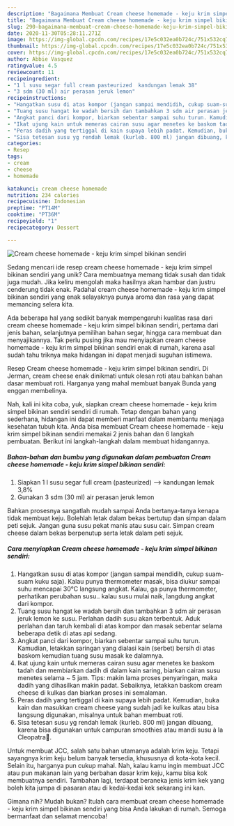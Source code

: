 ```yaml
---
description: "Bagaimana Membuat Cream cheese homemade - keju krim simpel bikinan sendiri Anti Gagal"
title: "Bagaimana Membuat Cream cheese homemade - keju krim simpel bikinan sendiri Anti Gagal"
slug: 290-bagaimana-membuat-cream-cheese-homemade-keju-krim-simpel-bikinan-sendiri-anti-gagal
date: 2020-11-30T05:28:11.271Z
image: https://img-global.cpcdn.com/recipes/17e5c032ea0b724c/751x532cq70/cream-cheese-homemade-keju-krim-simpel-bikinan-sendiri-foto-resep-utama.jpg
thumbnail: https://img-global.cpcdn.com/recipes/17e5c032ea0b724c/751x532cq70/cream-cheese-homemade-keju-krim-simpel-bikinan-sendiri-foto-resep-utama.jpg
cover: https://img-global.cpcdn.com/recipes/17e5c032ea0b724c/751x532cq70/cream-cheese-homemade-keju-krim-simpel-bikinan-sendiri-foto-resep-utama.jpg
author: Abbie Vasquez
ratingvalue: 4.5
reviewcount: 11
recipeingredient:
- "1 l susu segar full cream pasteurized  kandungan lemak 38"
- "3 sdm (30 ml) air perasan jeruk lemon"
recipeinstructions:
- "Hangatkan susu di atas kompor (jangan sampai mendidih, cukup suam-suam kuku saja). Kalau punya thermometer masak, bisa diukur sampai suhu mencapai 30°C langsung angkat. Kalau, ga punya thermometer, perhatikan perubahan susu.. kalau susu mulai naik, langdung angkat dari kompor."
- "Tuang susu hangat ke wadah bersih dan tambahkan 3 sdm air perasan jeruk lemon ke susu. Perlahan dadih susu akan terbentuk. Aduk perlahan dan taruh kembali di atas kompor dan masak sebentar selama beberapa detik di atas api sedang."
- "Angkat panci dari kompor, biarkan sebentar sampai suhu turun. Kamudian, letakkan saringan yang dialasi kain (serbet) bersih di atas baskom kemudian tuang susu masak ke dalamnya."
- "Ikat ujung kain untuk memeras cairan susu agar menetes ke baskom tadah dan membiarkan dadih di dalam kain saring, biarkan cairan susu menetes selama ~ 5 jam. Tips: makin lama proses penyaringan, maka dadih yang dihasilkan makin padat. Sebaiknya, letakkan baskom cream cheese di kulkas dan biarkan proses ini semalaman."
- "Peras dadih yang tertiggal di kain supaya lebih padat. Kemudian, buka kain dan masukkan cream cheese yang sudah jadi ke kulkas atau bisa langsung digunakan, misalnya untuk bahan membuat roti."
- "Sisa tetesan susu yg rendah lemak (kurleb. 800 ml) jangan dibuang, karena bisa digunakan untuk campuran smoothies atau mandi susu à la Cleopatra👧."
categories:
- Resep
tags:
- cream
- cheese
- homemade

katakunci: cream cheese homemade 
nutrition: 234 calories
recipecuisine: Indonesian
preptime: "PT14M"
cooktime: "PT36M"
recipeyield: "1"
recipecategory: Dessert

---
```



![Cream cheese homemade - keju krim simpel bikinan sendiri](https://img-global.cpcdn.com/recipes/17e5c032ea0b724c/751x532cq70/cream-cheese-homemade-keju-krim-simpel-bikinan-sendiri-foto-resep-utama.jpg)

Sedang mencari ide resep cream cheese homemade - keju krim simpel bikinan sendiri yang unik? Cara membuatnya memang tidak susah dan tidak juga mudah. Jika keliru mengolah maka hasilnya akan hambar dan justru cenderung tidak enak. Padahal cream cheese homemade - keju krim simpel bikinan sendiri yang enak selayaknya punya aroma dan rasa yang dapat memancing selera kita.

Ada beberapa hal yang sedikit banyak mempengaruhi kualitas rasa dari cream cheese homemade - keju krim simpel bikinan sendiri, pertama dari jenis bahan, selanjutnya pemilihan bahan segar, hingga cara membuat dan menyajikannya. Tak perlu pusing jika mau menyiapkan cream cheese homemade - keju krim simpel bikinan sendiri enak di rumah, karena asal sudah tahu triknya maka hidangan ini dapat menjadi suguhan istimewa.

Resep Cream cheese homemade - keju krim simpel bikinan sendiri. Di Jerman, cream cheese enak dinikmati untuk olesan roti atau bahkan bahan dasar membuat roti. Harganya yang mahal membuat banyak Bunda yang enggan membelinya.


Nah, kali ini kita coba, yuk, siapkan cream cheese homemade - keju krim simpel bikinan sendiri sendiri di rumah. Tetap dengan bahan yang sederhana, hidangan ini dapat memberi manfaat dalam membantu menjaga kesehatan tubuh kita. Anda bisa membuat Cream cheese homemade - keju krim simpel bikinan sendiri memakai 2 jenis bahan dan 6 langkah pembuatan. Berikut ini langkah-langkah dalam membuat hidangannya.

<!--inarticleads1-->

##### Bahan-bahan dan bumbu yang digunakan dalam pembuatan Cream cheese homemade - keju krim simpel bikinan sendiri:

1. Siapkan 1 l susu segar full cream (pasteurized) --&gt; kandungan lemak 3,8%
1. Gunakan 3 sdm (30 ml) air perasan jeruk lemon


Bahkan prosesnya sangatlah mudah sampai Anda bertanya-tanya kenapa tidak membuat keju. Bolehlah letak dalam bekas bertutup dan simpan dalam peti sejuk. Jangan guna susu pekat manis atau susu cair. Simpan cream cheese dalam bekas berpenutup serta letak dalam peti sejuk. 

<!--inarticleads2-->

##### Cara menyiapkan Cream cheese homemade - keju krim simpel bikinan sendiri:

1. Hangatkan susu di atas kompor (jangan sampai mendidih, cukup suam-suam kuku saja). Kalau punya thermometer masak, bisa diukur sampai suhu mencapai 30°C langsung angkat. Kalau, ga punya thermometer, perhatikan perubahan susu.. kalau susu mulai naik, langdung angkat dari kompor.
1. Tuang susu hangat ke wadah bersih dan tambahkan 3 sdm air perasan jeruk lemon ke susu. Perlahan dadih susu akan terbentuk. Aduk perlahan dan taruh kembali di atas kompor dan masak sebentar selama beberapa detik di atas api sedang.
1. Angkat panci dari kompor, biarkan sebentar sampai suhu turun. Kamudian, letakkan saringan yang dialasi kain (serbet) bersih di atas baskom kemudian tuang susu masak ke dalamnya.
1. Ikat ujung kain untuk memeras cairan susu agar menetes ke baskom tadah dan membiarkan dadih di dalam kain saring, biarkan cairan susu menetes selama ~ 5 jam. Tips: makin lama proses penyaringan, maka dadih yang dihasilkan makin padat. Sebaiknya, letakkan baskom cream cheese di kulkas dan biarkan proses ini semalaman.
1. Peras dadih yang tertiggal di kain supaya lebih padat. Kemudian, buka kain dan masukkan cream cheese yang sudah jadi ke kulkas atau bisa langsung digunakan, misalnya untuk bahan membuat roti.
1. Sisa tetesan susu yg rendah lemak (kurleb. 800 ml) jangan dibuang, karena bisa digunakan untuk campuran smoothies atau mandi susu à la Cleopatra👧.


Untuk membuat JCC, salah satu bahan utamanya adalah krim keju. Tetapi sayangnya krim keju belum banyak tersedia, khususnya di kota-kota kecil. Selain itu, harganya pun cukup mahal. Nah, kalau kamu ingin membuat JCC atau pun makanan lain yang berbahan dasar krim keju, kamu bisa kok membuatnya sendiri. Tambahan lagi, terdapat beraneka jenis krim kek yang boleh kita jumpa di pasaran atau di kedai-kedai kek sekarang ini kan. 

Gimana nih? Mudah bukan? Itulah cara membuat cream cheese homemade - keju krim simpel bikinan sendiri yang bisa Anda lakukan di rumah. Semoga bermanfaat dan selamat mencoba!
